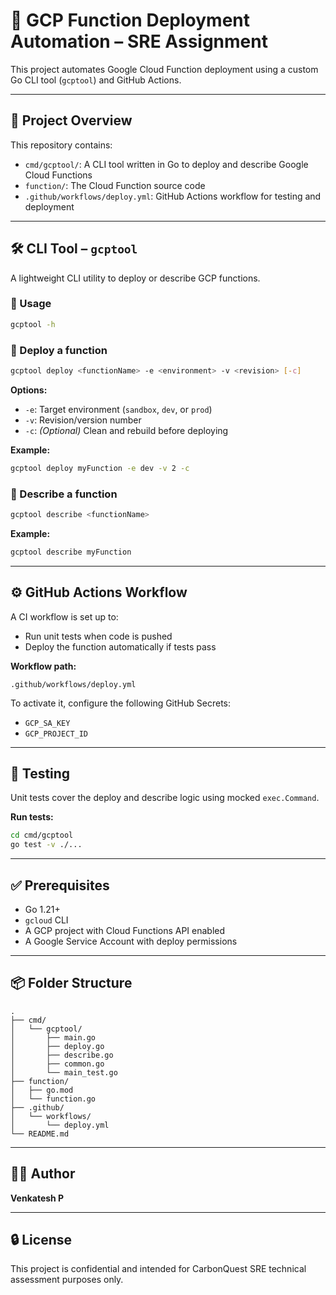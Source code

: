 # 🚀 GCP Function Deployment Automation – SRE Assignment

This project automates Google Cloud Function deployment using a custom Go CLI tool (`gcptool`) and GitHub Actions.

---

## 📁 Project Overview

This repository contains:

* `cmd/gcptool/`: A CLI tool written in Go to deploy and describe Google Cloud Functions
* `function/`: The Cloud Function source code
* `.github/workflows/deploy.yml`: GitHub Actions workflow for testing and deployment

---

## 🛠️ CLI Tool – `gcptool`

A lightweight CLI utility to deploy or describe GCP functions.

### 🔹 Usage

```bash
gcptool -h
```

### 🔸 Deploy a function

```bash
gcptool deploy <functionName> -e <environment> -v <revision> [-c]
```

**Options:**

* `-e`: Target environment (`sandbox`, `dev`, or `prod`)
* `-v`: Revision/version number
* `-c`: *(Optional)* Clean and rebuild before deploying

**Example:**

```bash
gcptool deploy myFunction -e dev -v 2 -c
```

### 🔸 Describe a function

```bash
gcptool describe <functionName>
```

**Example:**

```bash
gcptool describe myFunction
```

---

## ⚙️ GitHub Actions Workflow

A CI workflow is set up to:

* Run unit tests when code is pushed
* Deploy the function automatically if tests pass

**Workflow path:**

```text
.github/workflows/deploy.yml
```

To activate it, configure the following GitHub Secrets:

* `GCP_SA_KEY`
* `GCP_PROJECT_ID`

---

## 🧪 Testing

Unit tests cover the deploy and describe logic using mocked `exec.Command`.

**Run tests:**

```bash
cd cmd/gcptool
go test -v ./...
```

---

## ✅ Prerequisites

* Go 1.21+
* `gcloud` CLI
* A GCP project with Cloud Functions API enabled
* A Google Service Account with deploy permissions

---

## 📦 Folder Structure

```text
.
├── cmd/
│   └── gcptool/
│       ├── main.go
│       ├── deploy.go
│       ├── describe.go
│       ├── common.go
│       └── main_test.go
├── function/
│   ├── go.mod
│   └── function.go
├── .github/
│   └── workflows/
│       └── deploy.yml
└── README.md
```

---

## 👨‍💻 Author

**Venkatesh P**

---

## 🔒 License

This project is confidential and intended for CarbonQuest SRE technical assessment purposes only.
